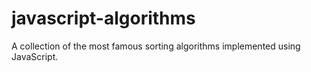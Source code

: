 # javascript-algorithms
A collection of the most famous sorting algorithms implemented using JavaScript.
